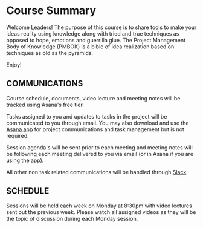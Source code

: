 # Course Summary

Welcome Leaders! The purpose of this course is to share tools to make your ideas reality using knowledge along with tried and true techniques as opposed to hope, emotions and guerrilla glue. The Project Management Body of Knowledge (PMBOK) is a bible of idea realization based on techniques as old as the pyramids.

Enjoy!

## **COMMUNICATIONS**

Course schedule, documents, video lecture and meeting notes will be tracked using Asana's free tier. 

Tasks assigned to you and updates to tasks in the project will be communicated to you through email. You may also download and use the [Asana app](https://asana.com/) for project communications and task management but is not required.

Session agenda's will be sent prior to each meeting and meeting notes will be following each meeting delivered to you via email (or in Asana if you are using the app). 

All other non task related communications will be handled through [Slack](https://rekurzion.slack.com/archives/G01GK3D6JAG).

## **SCHEDULE**

Sessions will be held each week on Monday at 8:30pm with video lectures sent out the previous week. Please watch all assigned videos as they will be the topic of discussion during each Monday session.
